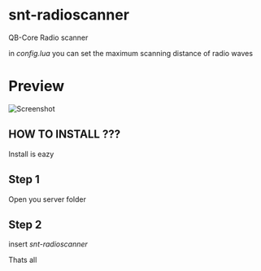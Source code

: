 # snt-radioscanner
QB-Core Radio scanner


in *config.lua* you can set the maximum scanning distance of radio waves

# Preview
![Screenshot](https://i.imgur.com/j4ZrISN.jpg)


## HOW TO INSTALL ???

Install is eazy

## Step 1

Open you server folder

## Step 2

insert *snt-radioscanner*

Thats all
